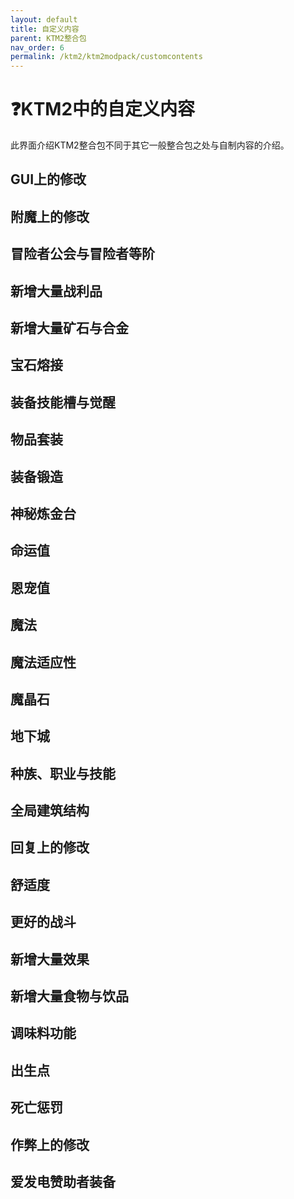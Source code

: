 ```yaml
---
layout: default
title: 自定义内容
parent: KTM2整合包
nav_order: 6
permalink: /ktm2/ktm2modpack/customcontents
---
```


# ❓KTM2中的自定义内容

此界面介绍KTM2整合包不同于其它一般整合包之处与自制内容的介绍。

## GUI上的修改

## 附魔上的修改

## 冒险者公会与冒险者等阶

## 新增大量战利品

## 新增大量矿石与合金

## 宝石熔接

## 装备技能槽与觉醒

## 物品套装

## 装备锻造

## 神秘炼金台

## 命运值

## 恩宠值

## 魔法

## 魔法适应性

## 魔晶石

## 地下城

## 种族、职业与技能

## 全局建筑结构

## 回复上的修改

## 舒适度

## 更好的战斗

## 新增大量效果

## 新增大量食物与饮品

## 调味料功能

## 出生点

## 死亡惩罚

## 作弊上的修改

## 爱发电赞助者装备